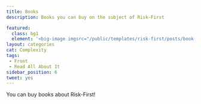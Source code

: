 ```yaml
---
title: Books
description: Books you can buy on the subject of Risk-First

featured: 
  class: bg1
  element: '<big-image imgsrc="/public/templates/risk-first/posts/book-grey.png" />'
layout: categories
cat: Complexity
tags:
 - Front
 - Read All About It
sidebar_position: 6
tweet: yes
---
```


You can buy books about Risk-First!

<TagList  tag="Books" />